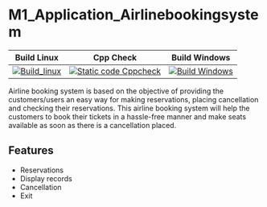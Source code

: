 # M1_Application_Airlinebookingsystem
| Build Linux| Cpp Check | Build Windows|
|--------|-------|-------|
|[![Build_linux](https://github.com/samstyle321/M1_App_Billing_System/actions/workflows/build_linux.yml/badge.svg)](https://github.com/samstyle321/M1_App_Billing_System/actions/workflows/build_linux.yml)                                     | [![Static code Cppcheck](https://github.com/samstyle321/M1_App_Billing_System/actions/workflows/cppcheck.yml/badge.svg)](https://github.com/samstyle321/M1_App_Billing_System/actions/workflows/cppcheck.yml)                                        |[![Build Windows](https://github.com/samstyle321/M1_App_Billing_System/actions/workflows/build_windows.yml/badge.svg)](https://github.com/samstyle321/M1_App_Billing_System/actions/workflows/build_windows.yml)                                   


Airline booking system is based on the objective of providing the customers/users an easy way for making reservations, placing cancellation and checking their reservations. This airline booking system will help the customers to book their tickets in a hassle-free manner and make seats available as soon as there is a cancellation placed.

## Features

- Reservations
- Display records
- Cancellation 
- Exit 
